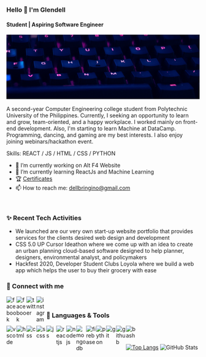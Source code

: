 ### Hello 👋 I'm Glendell
#### Student | Aspiring Software Engineer
![Front End Web Developer](https://github.com/glendell03/glendell03/blob/main/githubbanner.png)


A second-year Computer Engineering college student from Polytechnic University of the Philippines. Currently, I seeking an opportunity to learn and grow, team-oriented, and a happy workplace. I worked mainly on front-end development. Also, I'm starting to learn Machine at DataCamp. Programming, dancing, and gaming are my best interests. I also enjoy joining webinars/hackathon event. 

Skills: REACT / JS / HTML / CSS / PYTHON

- 🔭 I’m currently working on Alt F4 Website
- 🌱 I’m currently learning ReactJs and Machine Learning 
- 🏆 <a href="https://github.com/glendell03/Certificates">Certificates</a>
- 📫 How to reach me: dellbringino@gmail.com
<br/>


### ✨ Recent Tech Activities

- We launched are our very own start-up website portfolio that provides services for the clients desired web design and development
- CSS 5.0 UP Cursor Ideathon where we come up with an idea to create an urban planning cloud-based software designed to help planner, designers, environmental analyst, and policymakers
- Hackfest 2020, Developer Student Clubs Loyola where we build a web app which helps the user to buy their grocery with ease


### 🔗 Connect with me

[<img align="left" width="26px" alt="facebook" src="https://img.icons8.com/fluent/344/linkedin.png" />][linkedin]
[<img align="left" width="26px" alt="facebook" src="https://img.icons8.com/fluent/344/facebook-new.png" />][facebook]
[<img align="left" width="26px" alt="twitter" src="https://img.icons8.com/fluent/344/twitter.png" />][twitter]
[<img align="left" width="26px" alt="instagram" src="https://img.icons8.com/fluent/344/instagram-new.png" />][instagram]
<br/>

### 🧰 Languages & Tools

<img align="left" width="26px" alt="vscode" src="https://img.icons8.com/fluent/2x/visual-studio-code-2019.png" />
<img align="left" width="26px" alt="html" src="https://img.icons8.com/color/2x/html-5.png" />
<img align="left" width="26px" alt="css" src="https://img.icons8.com/color/2x/css3.png" />
<img align="left" width="26px" alt="scss" src="https://www.flaticon.com/svg/static/icons/svg/919/919831.svg" />
<img align="left" width="26px" alt="js" src="https://img.icons8.com/color/2x/javascript.png" />
<img align="left" width="26px" alt="reactjs" src="https://img.icons8.com/color/2x/react-native.png" />
<img align="left" width="26px" alt="nodejs" src="https://img.icons8.com/color/2x/nodejs.png" />
<img align="left" width="26px" alt="mongodb" src="https://img.icons8.com/color/2x/mongodb.png" />
<img align="left" width="26px" alt="firebase" src="https://img.icons8.com/color/2x/firebase.png" />
<img align="left" width="26px" alt="python" src="https://img.icons8.com/color/2x/python.png" />
<img align="left" width="26px" alt="git" src="https://img.icons8.com/color/2x/git.png" />
<img align="left" width="26px" alt="github" src="https://img.icons8.com/fluent/2x/github.png" />
<img align="left" width="26px" alt="bash" src="https://img.icons8.com/fluent/2x/console.png" />

<br/>
<br/>


[<img alt="Top Langs" src="https://github-readme-stats-tau.vercel.app/api/top-langs/?username=glendell03&layout=compact" />][Github]
<img alt="GitHub Stats" height="165px" src="https://github-readme-stats-tau.vercel.app/api?username=glendell03&show_icons=true&count_private=true&title_color=e3fdfd&icon_color=c6fce5&text_color=fafafa&bg_color=15b7b9" />


[linkedin]: https://www.linkedin.com/in/glendell03/
[facebook]: https://www.facebook.com/glendell03/
[twitter]: https://twitter.com/glendell_
[instagram]: https://www.instagram.com/dev.glendell/?hl=en
[Github]: https://github.com/glendell03
[Certificates]: https://github.com/glendell03/Certificates
